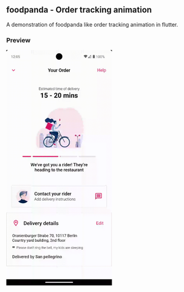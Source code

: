 ## foodpanda - Order tracking animation

A demonstration of foodpanda like order tracking animation in flutter.

### Preview

<img src='/assets/images/preview.gif' width='280'>
